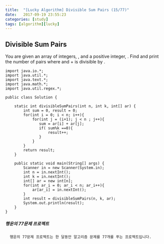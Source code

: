 ```yaml
---
title:  "[Lucky Algorithm] Divisible Sum Pairs (15/77)"
date:   2017-09-19 23:55:23
categories: [study]
tags: [algorithm][lucky]
---
```

## Divisible Sum Pairs
You are given an array of  integers, , and a positive integer, . Find and print the number of pairs where  and  +  is divisible by .

```
import java.io.*;
import java.util.*;
import java.text.*;
import java.math.*;
import java.util.regex.*;

public class Solution {

    static int divisibleSumPairs(int n, int k, int[] ar) {
        int sum = 0, result = 0;
        for(int i = 0; i < n; i++){
            for(int j = (i+1); j < n ; j++){
               sum = ar[i] + ar[j];
               if( sum%k ==0){
                   result++;
               }
            }
        }
        return result;
    }

    public static void main(String[] args) {
        Scanner in = new Scanner(System.in);
        int n = in.nextInt();
        int k = in.nextInt();
        int[] ar = new int[n];
        for(int ar_i = 0; ar_i < n; ar_i++){
            ar[ar_i] = in.nextInt();
        }
        int result = divisibleSumPairs(n, k, ar);
        System.out.println(result);
    }
}
```

##### 행운의 77문제 프로젝트
```
  행운의 77문제 프로젝트는 한 달동안 알고리즘 문제를 77개를 푸는 프로젝트입니다.
```
